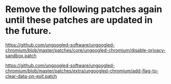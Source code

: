 # Remove the following patches again until these patches are updated in the future.

<https://github.com/ungoogled-software/ungoogled-chromium/blob/master/patches/core/ungoogled-chromium/disable-privacy-sandbox.patch>

<https://github.com/ungoogled-software/ungoogled-chromium/blob/master/patches/extra/ungoogled-chromium/add-flag-to-clear-data-on-exit.patch>

